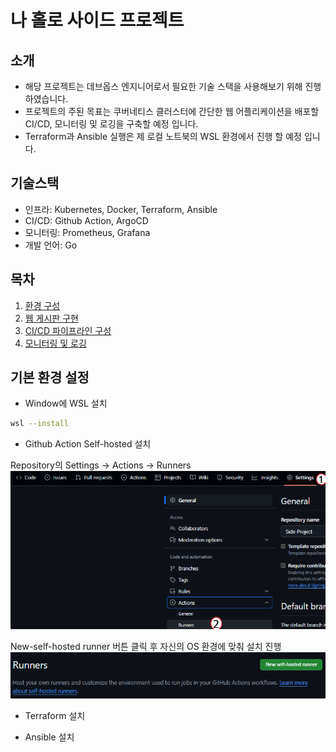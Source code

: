 # 나 홀로 사이드 프로젝트

## 소개
* 해당 프로젝트는 데브옵스 엔지니어로서 필요한 기술 스택을 사용해보기 위해 진행하였습니다.
* 프로젝트의 주된 목표는 쿠버네티스 클러스터에 간단한 웹 어플리케이션을 배포할 CI/CD, 모니터링 및 로깅을 구축할 예정 입니다.
* Terraform과 Ansible 실행은 제 로컬 노트북의 WSL 환경에서 진행 할 예정 입니다.

## 기술스택
* 인프라: Kubernetes, Docker, Terraform, Ansible
* CI/CD: Github Action, ArgoCD
* 모니터링: Prometheus, Grafana
* 개발 언어: Go

## 목차
1. [환경 구성](./Step-1)
2. [웹 게시판 구현]()
3. [CI/CD 파이프라인 구성]()
4. [모니터링 및 로깅]()

## 기본 환경 설정
* Window에 WSL 설치
```sh
wsl --install
```

* Github Action Self-hosted 설치

Repository의 Settings -> Actions -> Runners
![alt text](github-action-1.png)

New-self-hosted runner 버튼 클릭 후 자신의 OS 환경에 맞춰 설치 진행
![alt text](github-action-2.png)

* Terraform 설치

* Ansible 설치